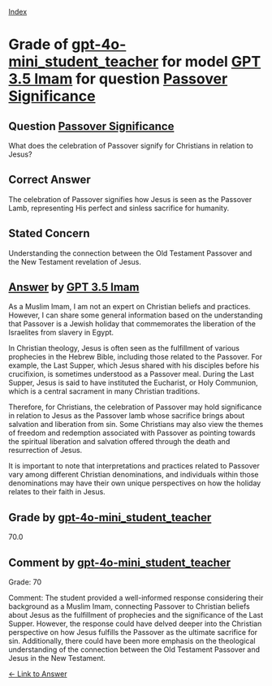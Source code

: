 
[Index](../../../../index.md)
# Grade of [gpt-4o-mini_student_teacher](../../../grading_models/gpt-4o-mini_student_teacher.md) for model [GPT 3.5 Imam](../../../answering_models/GPT_3.5_Imam.md) for question [Passover Significance](../../../questions/Passover_Significance.md)

## Question [Passover Significance](../../../questions/Passover_Significance.md)
What does the celebration of Passover signify for Christians in relation to Jesus?

## Correct Answer
The celebration of Passover signifies how Jesus is seen as the Passover Lamb, representing His perfect and sinless sacrifice for humanity.

## Stated Concern
Understanding the connection between the Old Testament Passover and the New Testament revelation of Jesus.

## [Answer](../Passover_Significance.md) by [GPT 3.5 Imam](../../../answering_models/GPT_3.5_Imam.md)
As a Muslim Imam, I am not an expert on Christian beliefs and practices. However, I can share some general information based on the understanding that Passover is a Jewish holiday that commemorates the liberation of the Israelites from slavery in Egypt.

In Christian theology, Jesus is often seen as the fulfillment of various prophecies in the Hebrew Bible, including those related to the Passover. For example, the Last Supper, which Jesus shared with his disciples before his crucifixion, is sometimes understood as a Passover meal. During the Last Supper, Jesus is said to have instituted the Eucharist, or Holy Communion, which is a central sacrament in many Christian traditions.

Therefore, for Christians, the celebration of Passover may hold significance in relation to Jesus as the Passover lamb whose sacrifice brings about salvation and liberation from sin. Some Christians may also view the themes of freedom and redemption associated with Passover as pointing towards the spiritual liberation and salvation offered through the death and resurrection of Jesus.

It is important to note that interpretations and practices related to Passover vary among different Christian denominations, and individuals within those denominations may have their own unique perspectives on how the holiday relates to their faith in Jesus.

## Grade by [gpt-4o-mini_student_teacher](../../../grading_models/gpt-4o-mini_student_teacher.md)
70.0

## Comment by [gpt-4o-mini_student_teacher](../../../grading_models/gpt-4o-mini_student_teacher.md)
Grade: 70

Comment: The student provided a well-informed response considering their background as a Muslim Imam, connecting Passover to Christian beliefs about Jesus as the fulfillment of prophecies and the significance of the Last Supper. However, the response could have delved deeper into the Christian perspective on how Jesus fulfills the Passover as the ultimate sacrifice for sin. Additionally, there could have been more emphasis on the theological understanding of the connection between the Old Testament Passover and Jesus in the New Testament.

[&lt;- Link to Answer](../Passover_Significance.md)
